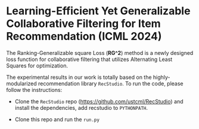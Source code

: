 # Learning-Efficient Yet Generalizable Collaborative Filtering for Item Recommendation (ICML 2024)

The Ranking-Generalizable square Loss (**RG^2**) method is a newly designed loss function for collaborative filtering that utilizes Alternating Least Squares for optimization.

The experimental results in our work is totally based on the highly-modularized recommendation library `RecStudio`. To run the code, please follow the instructions:

- Clone the `RecStudio` repo (https://github.com/ustcml/RecStudio) and install the dependencies, add recstudio to `PYTHONPATH`.

- Clone this repo and run the `run.py`
